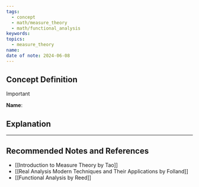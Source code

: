 ```yaml
---
tags:
  - concept
  - math/measure_theory
  - math/functional_analysis
keywords: 
topics:
  - measure_theory
name: 
date of note: 2024-06-08
---
```


## Concept Definition

>[!important]
>**Name**: 



## Explanation





-----------
##  Recommended Notes and References





- [[Introduction to Measure Theory by Tao]]
- [[Real Analysis Modern Techniques and Their Applications by Folland]]
- [[Functional Analysis by Reed]]